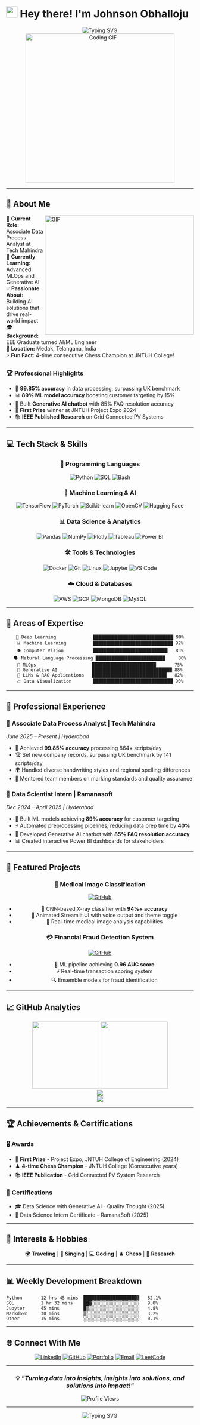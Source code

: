 # <img src="https://raw.githubusercontent.com/MartinHeinz/MartinHeinz/master/wave.gif" width="30px" height="30px"> Hey there! I'm Johnson Obhalloju

<div align="center">
  <img src="https://readme-typing-svg.herokuapp.com?font=Fira+Code&size=30&duration=3000&pause=1000&color=00D9FF&center=true&vCenter=true&width=600&lines=Aspiring+Data+Scientist;AI%2FML+Engineer;EEE+Graduate;Problem+Solver;Innovation+Enthusiast" alt="Typing SVG" />
</div>

<div align="center">
  <img src="https://media.giphy.com/media/L1R1tvI9svkIWwpVYr/giphy.gif" width="400" alt="Coding GIF"/>
</div>

---

## 🚀 About Me

<img align="right" alt="GIF" src="https://github.com/abhisheknaiidu/abhisheknaiidu/blob/master/code.gif?raw=true" width="400" height="320" />

🎯 **Current Role:** Associate Data Process Analyst at Tech Mahindra  
🌱 **Currently Learning:** Advanced MLOps and Generative AI  
💡 **Passionate About:** Building AI solutions that drive real-world impact  
🎓 **Background:** EEE Graduate turned AI/ML Engineer  
📍 **Location:** Medak, Telangana, India  
⚡ **Fun Fact:** 4-time consecutive Chess Champion at JNTUH College!

### 🏆 Professional Highlights
- 🎯 **99.85% accuracy** in data processing, surpassing UK benchmark
- 📊 **89% ML model accuracy** boosting customer targeting by 15%
- 🤖 Built **Generative AI chatbot** with 85% FAQ resolution accuracy
- 🏅 **First Prize** winner at JNTUH Project Expo 2024
- 📚 **IEEE Published Research** on Grid Connected PV Systems

---

## 💻 Tech Stack & Skills

<div align="center">

### 🐍 Programming Languages
<img src="https://img.shields.io/badge/Python-3776AB?style=for-the-badge&logo=python&logoColor=white" alt="Python"/>
<img src="https://img.shields.io/badge/SQL-4479A1?style=for-the-badge&logo=mysql&logoColor=white" alt="SQL"/>
<img src="https://img.shields.io/badge/Bash-4EAA25?style=for-the-badge&logo=gnu-bash&logoColor=white" alt="Bash"/>

### 🤖 Machine Learning & AI
<img src="https://img.shields.io/badge/TensorFlow-FF6F00?style=for-the-badge&logo=tensorflow&logoColor=white" alt="TensorFlow"/>
<img src="https://img.shields.io/badge/PyTorch-EE4C2C?style=for-the-badge&logo=pytorch&logoColor=white" alt="PyTorch"/>
<img src="https://img.shields.io/badge/Scikit--learn-F7931E?style=for-the-badge&logo=scikit-learn&logoColor=white" alt="Scikit-learn"/>
<img src="https://img.shields.io/badge/OpenCV-27338e?style=for-the-badge&logo=OpenCV&logoColor=white" alt="OpenCV"/>
<img src="https://img.shields.io/badge/🤗_Hugging_Face-FFD21E?style=for-the-badge&logoColor=black" alt="Hugging Face"/>

### 📊 Data Science & Analytics
<img src="https://img.shields.io/badge/Pandas-150458?style=for-the-badge&logo=pandas&logoColor=white" alt="Pandas"/>
<img src="https://img.shields.io/badge/NumPy-013243?style=for-the-badge&logo=numpy&logoColor=white" alt="NumPy"/>
<img src="https://img.shields.io/badge/Plotly-3F4F75?style=for-the-badge&logo=plotly&logoColor=white" alt="Plotly"/>
<img src="https://img.shields.io/badge/Tableau-E97627?style=for-the-badge&logo=Tableau&logoColor=white" alt="Tableau"/>
<img src="https://img.shields.io/badge/Power_BI-F2C811?style=for-the-badge&logo=powerbi&logoColor=black" alt="Power BI"/>

### 🛠️ Tools & Technologies
<img src="https://img.shields.io/badge/Docker-2CA5E0?style=for-the-badge&logo=docker&logoColor=white" alt="Docker"/>
<img src="https://img.shields.io/badge/Git-F05032?style=for-the-badge&logo=git&logoColor=white" alt="Git"/>
<img src="https://img.shields.io/badge/Linux-FCC624?style=for-the-badge&logo=linux&logoColor=black" alt="Linux"/>
<img src="https://img.shields.io/badge/Jupyter-F37626?style=for-the-badge&logo=jupyter&logoColor=white" alt="Jupyter"/>
<img src="https://img.shields.io/badge/VS_Code-0078D4?style=for-the-badge&logo=visual%20studio%20code&logoColor=white" alt="VS Code"/>

### ☁️ Cloud & Databases
<img src="https://img.shields.io/badge/AWS-FF9900?style=for-the-badge&logo=amazon-aws&logoColor=white" alt="AWS"/>
<img src="https://img.shields.io/badge/Google_Cloud-4285F4?style=for-the-badge&logo=google-cloud&logoColor=white" alt="GCP"/>
<img src="https://img.shields.io/badge/MongoDB-4EA94B?style=for-the-badge&logo=mongodb&logoColor=white" alt="MongoDB"/>
<img src="https://img.shields.io/badge/MySQL-005C84?style=for-the-badge&logo=mysql&logoColor=white" alt="MySQL"/>

</div>

---

## 🎯 Areas of Expertise

<div align="center">
  
```text
🧠 Deep Learning              ██████████████████████████████ 90%
📊 Machine Learning          ██████████████████████████████ 92%
👁️ Computer Vision           ████████████████████████████   85%
🗣️ Natural Language Processing ██████████████████████████     80%
🔧 MLOps                     ████████████████████████       75%
🤖 Generative AI             ██████████████████████████████ 88%
🔗 LLMs & RAG Applications   ████████████████████████████   82%
📈 Data Visualization        ██████████████████████████████ 90%
```

</div>

---

## 🏢 Professional Experience

### 🔹 **Associate Data Process Analyst** | Tech Mahindra
*June 2025 – Present | Hyderabad*
- 🎯 Achieved **99.85% accuracy** processing 864+ scripts/day
- 🏆 Set new company records, surpassing UK benchmark by 141 scripts/day
- 🌍 Handled diverse handwriting styles and regional spelling differences
- 👥 Mentored team members on marking standards and quality assurance

### 🔹 **Data Scientist Intern** | Ramanasoft
*Dec 2024 – April 2025 | Hyderabad*
- 🤖 Built ML models achieving **89% accuracy** for customer targeting
- ⚡ Automated preprocessing pipelines, reducing data prep time by **40%**
- 🤝 Developed Generative AI chatbot with **85% FAQ resolution accuracy**
- 📊 Created interactive Power BI dashboards for stakeholders

---

## 🚀 Featured Projects

<div align="center">

### 🏥 Medical Image Classification
[![GitHub](https://img.shields.io/badge/GitHub-181717?style=for-the-badge&logo=github&logoColor=white)](https://github.com/Johnson-123-208/Medical_Image_Classification_1)
- 🧠 CNN-based X-ray classifier with **94%+ accuracy**
- 🎨 Animated Streamlit UI with voice output and theme toggle
- 🔬 Real-time medical image analysis capabilities

### 💳 Financial Fraud Detection System
[![GitHub](https://img.shields.io/badge/GitHub-181717?style=for-the-badge&logo=github&logoColor=white)](https://github.com/Johnson-123-208/Financial_Fraud_Detection_System)
- 🎯 ML pipeline achieving **0.96 AUC score**
- ⚡ Real-time transaction scoring system
- 🔍 Ensemble models for fraud identification

</div>

---

## 📈 GitHub Analytics

<div align="center">
  
<img height="180em" src="https://github-readme-stats.vercel.app/api?username=Johnson-123-208&show_icons=true&hide_border=true&count_private=true&include_all_commits=true&theme=radical" />
<img height="180em" src="https://github-readme-stats.vercel.app/api/top-langs/?username=Johnson-123-208&layout=compact&hide_border=true&theme=radical" />

</div>

<div align="center">
  <img src="https://github-readme-streak-stats.herokuapp.com/?user=Johnson-123-208&theme=radical&hide_border=true" />
</div>

<div align="center">
  <img src="https://github-readme-activity-graph.vercel.app/graph?username=Johnson-123-208&theme=react-dark&hide_border=true&area=true" />
</div>

---

## 🏆 Achievements & Certifications

### 🎖️ **Awards**
- 🥇 **First Prize** - Project Expo, JNTUH College of Engineering (2024)
- ♟️ **4-time Chess Champion** - JNTUH College (Consecutive years)
- 📚 **IEEE Publication** - Grid Connected PV System Research

### 📜 **Certifications**
- 🎓 Data Science with Generative AI - Quality Thought (2025)
- 💼 Data Science Intern Certificate - RamanaSoft (2025)

---

## 🎨 Interests & Hobbies

<div align="center">
  
🌍 **Traveling** | 🎵 **Singing** | 💻 **Coding** | ♟️ **Chess** | 🔬 **Research**

</div>

---

## 📊 Weekly Development Breakdown

<!--START_SECTION:waka-->
```text
Python       12 hrs 45 mins  ████████████████████▓   82.1%
SQL          1 hr 32 mins    ██▓░░░░░░░░░░░░░░░░░░   9.8%
Jupyter      45 mins         █▒░░░░░░░░░░░░░░░░░░░   4.8%
Markdown     30 mins         ▒░░░░░░░░░░░░░░░░░░░░   3.2%
Other        15 mins         ░░░░░░░░░░░░░░░░░░░░░   0.1%
```
<!--END_SECTION:waka-->

---

## 🌐 Connect With Me

<div align="center">

[![LinkedIn](https://img.shields.io/badge/LinkedIn-0077B5?style=for-the-badge&logo=linkedin&logoColor=white)](https://www.linkedin.com/in/johnson-obhalloju-8747a6320/)
[![GitHub](https://img.shields.io/badge/GitHub-181717?style=for-the-badge&logo=github&logoColor=white)](https://github.com/Johnson-123-208)
[![Portfolio](https://img.shields.io/badge/Portfolio-FF5722?style=for-the-badge&logo=todoist&logoColor=white)](https://johnson-123-208.github.io/Portfolio/)
[![Email](https://img.shields.io/badge/Email-D14836?style=for-the-badge&logo=gmail&logoColor=white)](mailto:obhallojujohnson@gmail.com)
[![LeetCode](https://img.shields.io/badge/LeetCode-FFA116?style=for-the-badge&logo=leetcode&logoColor=black)](https://leetcode.com/entbappy/)

</div>

---

<div align="center">
  
### 💡 *"Turning data into insights, insights into solutions, and solutions into impact!"*

<img src="https://komarev.com/ghpvc/?username=Johnson-123-208&label=Profile%20views&color=0e75b6&style=flat" alt="Profile Views" />

</div>

---

<div align="center">
  <img src="https://readme-typing-svg.herokuapp.com?font=Fira+Code&size=20&duration=3000&pause=1000&color=00D9FF&center=true&vCenter=true&width=600&lines=Thanks+for+visiting!;Let's+connect+and+build+amazing+things!;Open+to+collaborations+and+opportunities!" alt="Typing SVG" />
</div>
